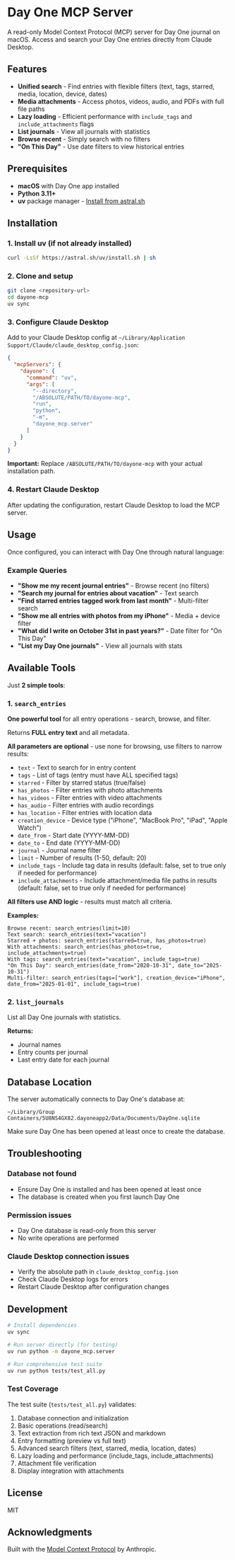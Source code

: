 # Day One MCP Server

A read-only Model Context Protocol (MCP) server for Day One journal on macOS. Access and search your Day One entries directly from Claude Desktop.

## Features

- **Unified search** - Find entries with flexible filters (text, tags, starred, media, location, device, dates)
- **Media attachments** - Access photos, videos, audio, and PDFs with full file paths
- **Lazy loading** - Efficient performance with `include_tags` and `include_attachments` flags
- **List journals** - View all journals with statistics
- **Browse recent** - Simply search with no filters
- **"On This Day"** - Use date filters to view historical entries

## Prerequisites

- **macOS** with Day One app installed
- **Python 3.11+**
- **uv** package manager - [Install from astral.sh](https://docs.astral.sh/uv/getting-started/installation/)

## Installation

### 1. Install uv (if not already installed)

```bash
curl -LsSf https://astral.sh/uv/install.sh | sh
```

### 2. Clone and setup

```bash
git clone <repository-url>
cd dayone-mcp
uv sync
```

### 3. Configure Claude Desktop

Add to your Claude Desktop config at `~/Library/Application Support/Claude/claude_desktop_config.json`:

```json
{
  "mcpServers": {
    "dayone": {
      "command": "uv",
      "args": [
        "--directory",
        "/ABSOLUTE/PATH/TO/dayone-mcp",
        "run",
        "python",
        "-m",
        "dayone_mcp.server"
      ]
    }
  }
}
```

**Important:** Replace `/ABSOLUTE/PATH/TO/dayone-mcp` with your actual installation path.

### 4. Restart Claude Desktop

After updating the configuration, restart Claude Desktop to load the MCP server.

## Usage

Once configured, you can interact with Day One through natural language:

### Example Queries

- **"Show me my recent journal entries"** - Browse recent (no filters)
- **"Search my journal for entries about vacation"** - Text search
- **"Find starred entries tagged work from last month"** - Multi-filter search
- **"Show me all entries with photos from my iPhone"** - Media + device filter
- **"What did I write on October 31st in past years?"** - Date filter for "On This Day"
- **"List my Day One journals"** - View all journals with stats

## Available Tools

Just **2 simple tools**:

### 1. `search_entries`
**One powerful tool** for all entry operations - search, browse, and filter.

Returns **FULL entry text** and all metadata.

**All parameters are optional** - use none for browsing, use filters to narrow results:

- `text` - Text to search for in entry content
- `tags` - List of tags (entry must have ALL specified tags)
- `starred` - Filter by starred status (true/false)
- `has_photos` - Filter entries with photo attachments
- `has_videos` - Filter entries with video attachments
- `has_audio` - Filter entries with audio recordings
- `has_location` - Filter entries with location data
- `creation_device` - Device type ("iPhone", "MacBook Pro", "iPad", "Apple Watch")
- `date_from` - Start date (YYYY-MM-DD)
- `date_to` - End date (YYYY-MM-DD)
- `journal` - Journal name filter
- `limit` - Number of results (1-50, default: 20)
- `include_tags` - Include tag data in results (default: false, set to true only if needed for performance)
- `include_attachments` - Include attachment/media file paths in results (default: false, set to true only if needed for performance)

**All filters use AND logic** - results must match all criteria.

**Examples:**
```
Browse recent: search_entries(limit=10)
Text search: search_entries(text="vacation")
Starred + photos: search_entries(starred=true, has_photos=true)
With attachments: search_entries(has_photos=true, include_attachments=true)
With tags: search_entries(text="vacation", include_tags=true)
"On This Day": search_entries(date_from="2020-10-31", date_to="2025-10-31")
Multi-filter: search_entries(tags=["work"], creation_device="iPhone", date_from="2025-01-01", include_tags=true)
```

### 2. `list_journals`
List all Day One journals with statistics.

**Returns:**
- Journal names
- Entry counts per journal
- Last entry date for each journal

## Database Location

The server automatically connects to Day One's database at:
```
~/Library/Group Containers/5U8NS4GX82.dayoneapp2/Data/Documents/DayOne.sqlite
```

Make sure Day One has been opened at least once to create the database.

## Troubleshooting

### Database not found
- Ensure Day One is installed and has been opened at least once
- The database is created when you first launch Day One

### Permission issues
- Day One database is read-only from this server
- No write operations are performed

### Claude Desktop connection issues
- Verify the absolute path in `claude_desktop_config.json`
- Check Claude Desktop logs for errors
- Restart Claude Desktop after configuration changes

## Development

```bash
# Install dependencies
uv sync

# Run server directly (for testing)
uv run python -m dayone_mcp.server

# Run comprehensive test suite
uv run python tests/test_all.py
```

### Test Coverage

The test suite (`tests/test_all.py`) validates:
1. Database connection and initialization
2. Basic operations (read/search)
3. Text extraction from rich text JSON and markdown
4. Entry formatting (preview vs full text)
5. Advanced search filters (text, starred, media, location, dates)
6. Lazy loading and performance (include_tags, include_attachments)
7. Attachment file verification
8. Display integration with attachments


## License

MIT

## Acknowledgments

Built with the [Model Context Protocol](https://modelcontextprotocol.io/) by Anthropic.

